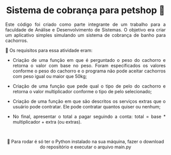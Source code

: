 <h1 align="center"> Sistema de cobrança para petshop 🐾</h1>

<p align="justify">Este código foi criado como parte integrante de um trabalho para a faculdade de Análise e Desenvolvimento de Sistemas. O objetivo era criar um aplicativo simples simulando um sistema de cobrança de banho para cachorros.

<br>

💭 Os requisitos para essa atividade eram:</p> 
<div align="justify">

- Criação de uma função em que é perguntado o peso do cachorro e retorna o valor com base no peso. Foram especificados os valores conforme o peso do cachorro e o programa não pode aceitar cachorros com peso igual ou maior que 50kg;

- Criação de uma função que pede qual o tipo de pelo do cachorro e retorna o valor multiplicador conforme o tipo de pelo selecionado;

- Criação de uma função em que são descritos os serviços extras que o usuário pode contratar. Ele pode contratar quantos quiser ou nenhum;

- No final, apresentar o total a pagar seguindo a conta: total = base * multiplicador + extra (ou extras).</div>

<br>

<div align="center">

 📌 Para rodar é só ter o Python instalado na sua máquina, fazer o download do repositório e executar o arquivo main.py

</div>